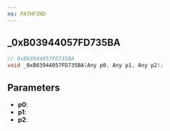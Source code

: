 ```yaml
---
ns: PATHFIND
---
```

## _0xB03944057FD735BA

```c
// 0xB03944057FD735BA
void _0xB03944057FD735BA(Any p0, Any p1, Any p2);
```

## Parameters
* **p0**:
* **p1**:
* **p2**:
